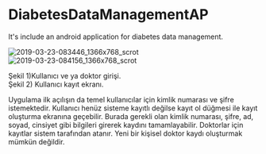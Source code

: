 # DiabetesDataManagementAP
It's include an android application for diabetes data management.

![2019-03-23-083446_1366x768_scrot](https://user-images.githubusercontent.com/55502819/102106896-2ede0d00-3e42-11eb-8cd9-90aeca2f06e5.png)
![2019-03-23-084156_1366x768_scrot](https://user-images.githubusercontent.com/55502819/102106959-3dc4bf80-3e42-11eb-94a4-684dc4ab423e.png)

Şekil 1)Kullanıcı ve ya doktor girişi.        
Şekil 2)                           Kullanıcı kayıt ekranı.

Uygulama ilk açılışın da temel kullanıcılar için kimlik numarası ve şifre istemektedir. Kullanıcı henüz sisteme kayıtlı değilse kayıt ol düğmesi ile kayıt oluşturma ekranına geçebilir. Burada gerekli olan kimlik numarası, şifre, ad, soyad, cinsiyet gibi bilgileri girerek kaydını tamamlayabilir. Doktorlar için kayıtlar sistem tarafından atanır. Yeni bir kişisel doktor kaydı oluşturmak mümkün değildir.
